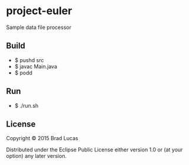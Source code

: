 # project-euler

Sample data file processor


## Build

- $ pushd src
- $ javac Main.java
- $ podd

## Run

- $ ./run.sh


## License

Copyright © 2015 Brad Lucas

Distributed under the Eclipse Public License either version 1.0 or (at
your option) any later version.
